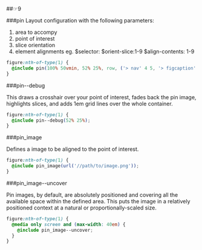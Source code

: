 ##☞9

###pin
Layout configuration with the following parameters:

1. area to accompy
2. point of interest
3. slice orientation
4. element alignments eg. $selector: $orient-slice:1-9 $align-contents: 1-9

```css
figure:nth-of-type(1) {
  @include pin(100% 50vmin, 52% 25%, row, ('> nav' 4 5, '> figcaption' 6 4));
}
```
###pin--debug

This draws a crosshair over your point of interest, fades back the pin image, highlights slices, and adds 1em grid lines over the whole container.
```css
figure:nth-of-type(1) {
  @include pin--debug(52% 25%);
}
```

###pin_image

Defines a image to be aligned to the point of interest.

```css
figure:nth-of-type(1) {
  @include pin_image(url('//path/to/image.png'));
}
```

###pin_image--uncover

Pin images, by default, are absolutely positioned and covering all the available space within the defined area. This puts the image in a relatively positioned context at a natural or proportionally-scaled size.

```css
figure:nth-of-type(1) {
  @media only screen and (max-width: 40em) {
    @include pin_image--uncover;
  }
}
```
